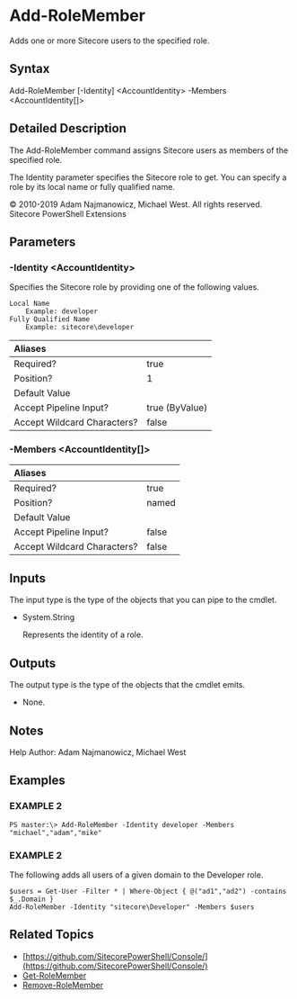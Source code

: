 # Add-RoleMember

Adds one or more Sitecore users to the specified role.

## Syntax

Add-RoleMember \[-Identity\] &lt;AccountIdentity&gt; -Members &lt;AccountIdentity\[\]&gt;

## Detailed Description

The Add-RoleMember command assigns Sitecore users as members of the specified role.

The Identity parameter specifies the Sitecore role to get. You can specify a role by its local name or fully qualified name.

© 2010-2019 Adam Najmanowicz, Michael West. All rights reserved. Sitecore PowerShell Extensions

## Parameters

### -Identity  &lt;AccountIdentity&gt;

Specifies the Sitecore role by providing one of the following values.

```text
Local Name
    Example: developer
Fully Qualified Name
    Example: sitecore\developer
```

| Aliases |  |
| :--- | :--- |
| Required? | true |
| Position? | 1 |
| Default Value |  |
| Accept Pipeline Input? | true \(ByValue\) |
| Accept Wildcard Characters? | false |

### -Members  &lt;AccountIdentity\[\]&gt;

| Aliases |  |
| :--- | :--- |
| Required? | true |
| Position? | named |
| Default Value |  |
| Accept Pipeline Input? | false |
| Accept Wildcard Characters? | false |

## Inputs

The input type is the type of the objects that you can pipe to the cmdlet.

* System.String

  Represents the identity of a role.

## Outputs

The output type is the type of the objects that the cmdlet emits.

* None. 

## Notes

Help Author: Adam Najmanowicz, Michael West

## Examples

### EXAMPLE 2

```text
PS master:\> Add-RoleMember -Identity developer -Members "michael","adam","mike"
```

### EXAMPLE 2

The following adds all users of a given domain to the Developer role.

```text
$users = Get-User -Filter * | Where-Object { @("ad1","ad2") -contains $_.Domain }
Add-RoleMember -Identity "sitecore\Developer" -Members $users
```

## Related Topics

* [https://github.com/SitecorePowerShell/Console/](https://github.com/SitecorePowerShell/Console/) 
* [Get-RoleMember](get-rolemember.md)
* [Remove-RoleMember](remove-rolemember.md)

